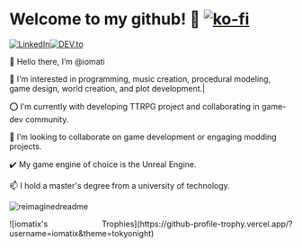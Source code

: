 # Welcome to my github! 🐉 [![ko-fi](https://ko-fi.com/img/githubbutton_sm.svg)](https://ko-fi.com/iomatix)
<p style='text-align: left;'><a href="https://www.linkedin.com/in/wypchlak-mateusz/" target="_blank"><img src="https://img.shields.io/badge/LinkedIn-%230077B5.svg?&style=flat-square&logo=linkedin&logoColor=white" alt="LinkedIn"></a><a href="https://dev.to/iomatix" target="_blank"><img src="https://img.shields.io/badge/DEV-%230A0A0A.svg?&style=flat-square&logo=DEV.to&logoColor=white" alt="DEV.to"></a> </p>


<p style='text-align: left;'>👋 Hello there, I’m @iomati</p>
 
<p style='text-align: left;'>👀 I'm interested in programming, music creation, procedural modeling, game design, world creation, and plot development.|
 
<p style='text-align: left;'>⭕ I’m currently with developing TTRPG project and collaborating in game-dev community.</p>
 
<p style='text-align: left;'>💞️ I’m looking to collaborate on game development or engaging modding projects.</p>
 
<p style='text-align: left;'>✔️ My game engine of choice is the Unreal Engine.</p>
 
<p style='text-align: left;'>📫 I hold a master's degree from a university of technology.</p>

<p style='text-align: justify;'>
<img src="https://myreadme.vercel.app/api/embed/iomatix?panels=userstatistics,toprepositories,toplanguages,commitgraph" alt="reimaginedreadme" />
</p>

<p style='text-align: justify;'>
![iomatix's Trophies](https://github-profile-trophy.vercel.app/?username=iomatix&theme=tokyonight)
</p>



